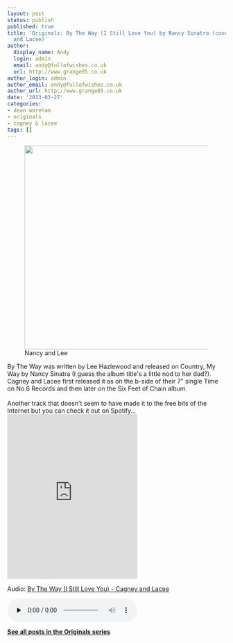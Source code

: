 ```yaml
---
layout: post
status: publish
published: true
title: 'Originals: By The Way (I Still Love You) by Nancy Sinatra (covered by Cagney
  and Lacee)'
author:
  display_name: Andy
  login: admin
  email: andy@fullofwishes.co.uk
  url: http://www.grange85.co.uk
author_login: admin
author_email: andy@fullofwishes.co.uk
author_url: http://www.grange85.co.uk
date: '2013-03-27'
categories:
- dean wareham
- originals
- cagney & lacee
tags: []
---
```

<p><figure class="caption aligncenter"><img src="https://media.fullofwishes.co.uk/00-misc/pictures/nancy-and-lee.jpg" width="550" height="470" class /><figcaption class="caption-text"> Nancy and Lee</figcaption></figure>
By The Way was written by Lee Hazlewood and released on Country, My Way by Nancy Sinatra (I guess the album title's a little nod to her dad?). Cagney and Lacee first released it as on the b-side of their 7" single Time on No.6 Records and then later on the Six Feet of Chain album.<br />
<a id="more"></a><a id="more-3891"></a><br />
Another track that doesn't seem to have made it to the free bits of the Internet but you can check it out on Spotify...<br />
<iframe class="aligncenter" src="https://embed.spotify.com/?uri=spotify:track:1PKgeANqvc1OHbhOogouxc" width="300" height="380" frameborder="0" allowtransparency="true"></iframe></p>

<div class="well"><p class="audio">Audio: <a href="https://media.fullofwishes.co.uk/05-dean_wareham/audio/05_Cagney-and-Lacee_By-the-Way.mp3">By The Way (I Still Love You) - Cagney and Lacee</a></p><audio controls="controls" preload="none" src="https://media.fullofwishes.co.uk/05-dean_wareham/audio/05_Cagney-and-Lacee_By-the-Way.mp3"></audio></div>

<p><strong><a href="/category/originals/" title="List: Originals">See all posts in the Originals series</a></strong></p>
